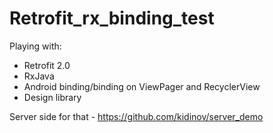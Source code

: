 # Retrofit_rx_binding_test

Playing with:
- Retrofit 2.0
- RxJava
- Android binding/binding on ViewPager and RecyclerView
- Design library

Server side for that - https://github.com/kidinov/server_demo
